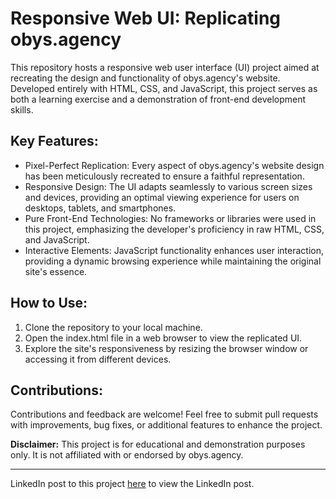 <!DOCTYPE html>
<html lang="en">
<head>
    <meta charset="UTF-8">
    <meta name="viewport" content="width=device-width, initial-scale=1.0">
   
</head>
<body>
    <div class="container">
        <h1>Responsive Web UI: Replicating obys.agency</h1>
        <p>This repository hosts a responsive web user interface (UI) project aimed at recreating the design and functionality of obys.agency's website. Developed entirely with HTML, CSS, and JavaScript, this project serves as both a learning exercise and a demonstration of front-end development skills.</p>
        <h2>Key Features:</h2>
        <ul>
            <li>Pixel-Perfect Replication: Every aspect of obys.agency's website design has been meticulously recreated to ensure a faithful representation.</li>
            <li>Responsive Design: The UI adapts seamlessly to various screen sizes and devices, providing an optimal viewing experience for users on desktops, tablets, and smartphones.</li>
            <li>Pure Front-End Technologies: No frameworks or libraries were used in this project, emphasizing the developer's proficiency in raw HTML, CSS, and JavaScript.</li>
            <li>Interactive Elements: JavaScript functionality enhances user interaction, providing a dynamic browsing experience while maintaining the original site's essence.</li>
        </ul>
        <h2>How to Use:</h2>
        <ol>
            <li>Clone the repository to your local machine.</li>
            <li>Open the index.html file in a web browser to view the replicated UI.</li>
            <li>Explore the site's responsiveness by resizing the browser window or accessing it from different devices.</li>
        </ol>
        <h2>Contributions:</h2>
        <p>Contributions and feedback are welcome! Feel free to submit pull requests with improvements, bug fixes, or additional features to enhance the project.</p>
        <p><strong>Disclaimer:</strong> This project is for educational and demonstration purposes only. It is not affiliated with or endorsed by obys.agency.</p>
    </div>
    <hr>
    <p> LinkedIn post to this project <a href="https://www.linkedin.com/feed/update/urn:li:activity:7191341589665845248/">here</a> to view the LinkedIn post.</p>
</body>
</html>
